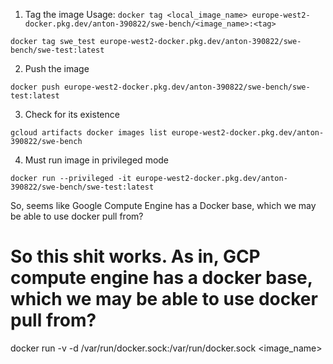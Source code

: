 
1. Tag the image
Usage: `docker tag <local_image_name> europe-west2-docker.pkg.dev/anton-390822/swe-bench/<image_name>:<tag>`
```
docker tag swe_test europe-west2-docker.pkg.dev/anton-390822/swe-bench/swe-test:latest
```

2. Push the image
```
docker push europe-west2-docker.pkg.dev/anton-390822/swe-bench/swe-test:latest
```

3. Check for its existence
```
gcloud artifacts docker images list europe-west2-docker.pkg.dev/anton-390822/swe-bench
```

4. Must run image in privileged mode
```
docker run --privileged -it europe-west2-docker.pkg.dev/anton-390822/swe-bench/swe-test:latest
```




So, seems like Google Compute Engine has a Docker base, which we may be able to use docker pull from?


# So this shit works. As in, GCP compute engine has a docker base, which we may be able to use docker pull from?
docker run -v -d /var/run/docker.sock:/var/run/docker.sock <image_name>